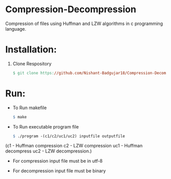 # Compression-Decompression

Compression of files using Huffman and LZW algorithms in c programming language.

# Installation:

1. Clone Respository

    ```makefile
    $ git clone https://github.com/Nishant-Badgujar18/Compression-Decompression.git
    ```

# Run:

-   To Run makefile

    ```makefile
    $ make
    ```
-   To Run executable program file

    ```makefile
    $ ./program -(c1/c2/uc1/uc2) inputfile outputfile
    ```

(c1 - Huffman compression c2 - LZW compression uc1 - Huffman decompress uc2 - LZW decompression.)

* For compression input file must be in utf-8

* For decompression input file must be binary
